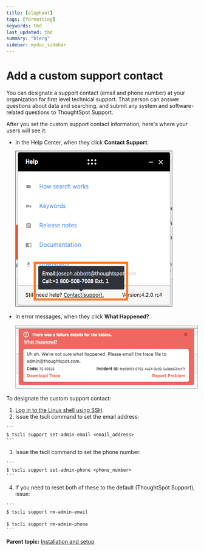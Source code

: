 ```yaml
---
title: [elephant]
tags: [formatting]
keywords: tbd
last_updated: tbd
summary: "blerg"
sidebar: mydoc_sidebar
---
```

# Add a custom support contact

You can designate a support contact \(email and phone number\) at your organization for first level technical support. That person can answer questions about data and searching, and submit any system and software-related questions to ThoughtSpot Support.

After you set the custom support contact information, here's where your users will see it:

-   In the Help Center, when they click **Contact Support**.

     ![](../../images/help_center_support_contact.png "Help Center support contact") 

-   In error messages, when they click **What Happened?**

     ![](../../images/trace_log.png "Error message support contact") 


To designate the custom support contact:

1.   [Log in to the Linux shell using SSH](login_console.html#). 
2.   Issue the tscli command to set the email address: 

    ```
    $ tscli support set-admin-email <email_address>
    ```

3.   Issue the tscli command to set the phone number: 

    ```
    $ tscli support set-admin-phone <phone_number>
    ```

4.   If you need to reset both of these to the default \(ThoughtSpot Support\), issue: 

    ```
    $ tscli support rm-admin-email
    
    $ tscli support rm-admin-phone
    ```


**Parent topic:** [Installation and setup](../../admin/setup/intro.html)

